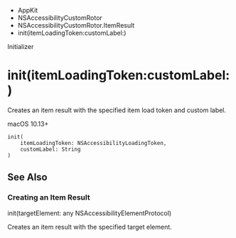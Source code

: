 

- AppKit
- NSAccessibilityCustomRotor
- NSAccessibilityCustomRotor.ItemResult
-  init(itemLoadingToken:customLabel:) 

Initializer

# init(itemLoadingToken:customLabel:)

Creates an item result with the specified item load token and custom label.

macOS 10.13+

``` source
init(
    itemLoadingToken: NSAccessibilityLoadingToken,
    customLabel: String
)
```

## See Also

### Creating an Item Result

init(targetElement: any NSAccessibilityElementProtocol)

Creates an item result with the specified target element.

